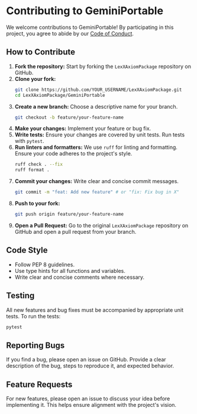 # Contributing to GeminiPortable

We welcome contributions to GeminiPortable! By participating in this project, you agree to abide by our [Code of Conduct](CODE_OF_CONDUCT.md).

## How to Contribute

1.  **Fork the repository:** Start by forking the `LexXAxiomPackage` repository on GitHub.
2.  **Clone your fork:**
    ```bash
    git clone https://github.com/YOUR_USERNAME/LexXAxiomPackage.git
    cd LexXAxiomPackage/GeminiPortable
    ```
3.  **Create a new branch:** Choose a descriptive name for your branch.
    ```bash
    git checkout -b feature/your-feature-name
    ```
4.  **Make your changes:** Implement your feature or bug fix.
5.  **Write tests:** Ensure your changes are covered by unit tests. Run tests with `pytest`.
6.  **Run linters and formatters:** We use `ruff` for linting and formatting. Ensure your code adheres to the project's style.
    ```bash
    ruff check . --fix
    ruff format .
    ```
7.  **Commit your changes:** Write clear and concise commit messages.
    ```bash
    git commit -m "feat: Add new feature" # or "fix: Fix bug in X"
    ```
8.  **Push to your fork:**
    ```bash
    git push origin feature/your-feature-name
    ```
9.  **Open a Pull Request:** Go to the original `LexXAxiomPackage` repository on GitHub and open a pull request from your branch.

## Code Style

*   Follow PEP 8 guidelines.
*   Use type hints for all functions and variables.
*   Write clear and concise comments where necessary.

## Testing

All new features and bug fixes must be accompanied by appropriate unit tests. To run the tests:

```bash
pytest
```

## Reporting Bugs

If you find a bug, please open an issue on GitHub. Provide a clear description of the bug, steps to reproduce it, and expected behavior.

## Feature Requests

For new features, please open an issue to discuss your idea before implementing it. This helps ensure alignment with the project's vision.
